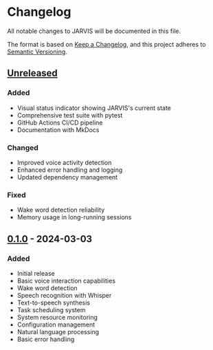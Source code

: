 # Changelog

All notable changes to JARVIS will be documented in this file.

The format is based on [Keep a Changelog](https://keepachangelog.com/en/1.0.0/),
and this project adheres to [Semantic Versioning](https://semver.org/spec/v2.0.0.html).

## [Unreleased]

### Added
- Visual status indicator showing JARVIS's current state
- Comprehensive test suite with pytest
- GitHub Actions CI/CD pipeline
- Documentation with MkDocs

### Changed
- Improved voice activity detection
- Enhanced error handling and logging
- Updated dependency management

### Fixed
- Wake word detection reliability
- Memory usage in long-running sessions

## [0.1.0] - 2024-03-03

### Added
- Initial release
- Basic voice interaction capabilities
- Wake word detection
- Speech recognition with Whisper
- Text-to-speech synthesis
- Task scheduling system
- System resource monitoring
- Configuration management
- Natural language processing
- Basic error handling

[Unreleased]: https://github.com/yourusername/jarvis/compare/v0.1.0...HEAD
[0.1.0]: https://github.com/yourusername/jarvis/releases/tag/v0.1.0

